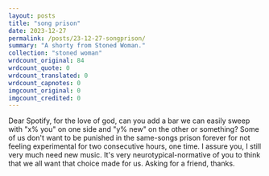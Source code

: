 ```yaml
---
layout: posts
title: "song prison"
date: 2023-12-27
permalink: /posts/23-12-27-songprison/
summary: "A shorty from Stoned Woman."
collection: "stoned woman"
wrdcount_original: 84
wrdcount_quote: 0
wrdcount_translated: 0
wrdcount_capnotes: 0
imgcount_original: 0
imgcount_credited: 0
---
```

Dear Spotify, for the love of god, can you add a bar we can easily sweep with "x% you" on one side and "y% new" on the other or something? Some of us don't want to be punished in the same-songs prison forever for not feeling experimental for two consecutive hours, one time. I assure you, I still very much need new music. It's very neurotypical-normative of you to think that we all want that choice made for us. Asking for a friend, thanks.
